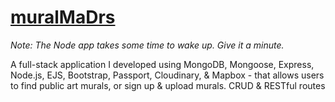 # [muralMaDrs](https://muralmadrs.madr.io/)

_Note: The Node app takes some time to wake up. Give it a minute._

A full-stack application I developed using MongoDB, Mongoose, Express, Node.js, EJS, Bootstrap, Passport, Cloudinary, & Mapbox - that allows users to find public art murals, or sign up & upload murals. CRUD & RESTful routes
